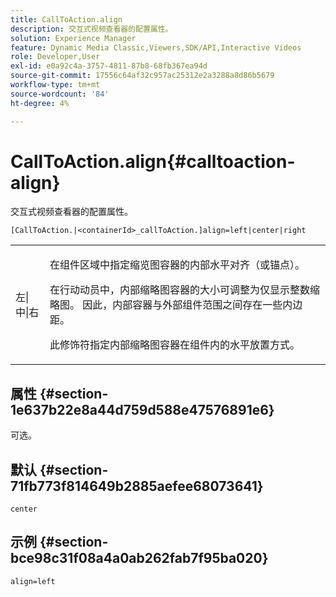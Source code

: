 ```yaml
---
title: CallToAction.align
description: 交互式视频查看器的配置属性。
solution: Experience Manager
feature: Dynamic Media Classic,Viewers,SDK/API,Interactive Videos
role: Developer,User
exl-id: e0a92c4a-3757-4811-87b8-68fb367ea94d
source-git-commit: 17556c64af32c957ac25312e2a3288a8d86b5679
workflow-type: tm+mt
source-wordcount: '84'
ht-degree: 4%

---
```


# CallToAction.align{#calltoaction-align}

交互式视频查看器的配置属性。

`[CallToAction.|<containerId>_callToAction.]align=left|center|right`

<table id="table_441553CD34C94A58A9D7CBF772DEDDB6"> 
 <tbody> 
  <tr> 
   <td colname="col1"> <p> <span class="codeph"> 左|中|右</span> </p> </td> 
   <td colname="col2"> <p> 在组件区域中指定缩览图容器的内部水平对齐（或锚点）。 </p> <p>在行动动员中，内部缩略图容器的大小可调整为仅显示整数缩略图。 因此，内部容器与外部组件范围之间存在一些内边距。 </p> <p>此修饰符指定内部缩略图容器在组件内的水平放置方式。 </p> </td> 
  </tr> 
 </tbody> 
</table>

## 属性 {#section-1e637b22e8a44d759d588e47576891e6}

可选。

## 默认 {#section-71fb773f814649b2885aefee68073641}

`center`

## 示例 {#section-bce98c31f08a4a0ab262fab7f95ba020}

```
align=left
```
